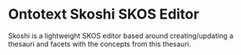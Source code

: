 Ontotext Skoshi SKOS Editor
===========================

Skoshi is a lightweight SKOS editor based around creating/updating a thesauri and facets with the concepts from this thesauri.
